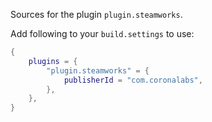 Sources for the plugin `plugin.steamworks`.

Add following to your `build.settings` to use:
```lua
{
    plugins = {
        "plugin.steamworks" = {
            publisherId = "com.coronalabs",
        },
    },
}
```
